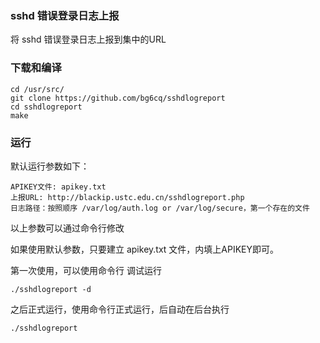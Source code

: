 ### sshd 错误登录日志上报

将 sshd 错误登录日志上报到集中的URL


### 下载和编译

```
cd /usr/src/
git clone https://github.com/bg6cq/sshdlogreport
cd sshdlogreport
make
```

### 运行

默认运行参数如下：

```
APIKEY文件: apikey.txt
上报URL: http://blackip.ustc.edu.cn/sshdlogreport.php
日志路径：按照顺序 /var/log/auth.log or /var/log/secure，第一个存在的文件
```

以上参数可以通过命令行修改

如果使用默认参数，只要建立 apikey.txt 文件，内填上APIKEY即可。

第一次使用，可以使用命令行 调试运行
```
./sshdlogreport -d 
```

之后正式运行，使用命令行正式运行，后自动在后台执行
```
./sshdlogreport
```


